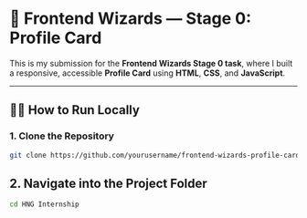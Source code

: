 # 🚀 Frontend Wizards — Stage 0: Profile Card

This is my submission for the **Frontend Wizards Stage 0 task**, where I built a responsive, accessible **Profile Card** using **HTML**, **CSS**, and **JavaScript**.

---

## 🧑‍💻 How to Run Locally

### 1. Clone the Repository  
```bash
git clone https://github.com/yourusername/frontend-wizards-profile-card.git

```
## 2. Navigate into the Project Folder
```bash
cd HNG Internship

```

